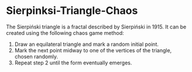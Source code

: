 # Sierpinksi-Triangle-Chaos
The Sierpiński triangle is a fractal described by Sierpiński in 1915. It can be created using the following chaos game method: 
1. Draw an equilateral triangle and mark a random initial point.  
2. Mark the next point midway to one of the vertices of the triangle, chosen randomly. 
3. Repeat step 2 until the form eventually emerges.
